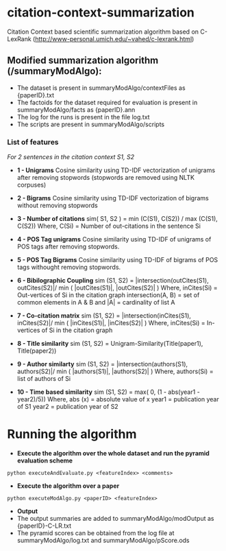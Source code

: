 # citation-context-summarization
Citation Context based scientific summarization algorithm based on C-LexRank (http://www-personal.umich.edu/~vahed/c-lexrank.html)

## Modified summarization algorithm (/summaryModAlgo):

* The dataset is present in summaryModAlgo/contextFiles as {paperID}.txt
* The factoids for the dataset required for evaluation is present in summaryModAlgo/facts as {paperID}.ann
* The log for the runs is present in the file log.txt
* The scripts are present in summaryModAlgo/scripts

### List of features
*For 2 sentences in the citation context S1, S2*

* **1 - Unigrams**
Cosine similarity using TD-IDF vectorization of unigrams after removing stopwords (stopwords are removed using NLTK corpuses)

* **2 - Bigrams**
Cosine similarity using TD-IDF vectorization of bigrams without removing stopwords

* **3 - Number of citations**
sim( S1, S2 ) = min (C(S1), C(S2)) / max (C(S1), C(S2))
Where, C(Si) = Number of out-citations in the sentence Si

* **4 - POS Tag unigrams**
Cosine similarity using TD-IDF of unigrams of POS tags after removing stopwords.

* **5 - POS Tag Bigrams**
Cosine similarity using TD-IDF of bigrams of POS tags withought removing stopwords.

* **6 - Bibilographic Coupling**
sim (S1, S2) = |intersection(outCites(S1), outCites(S2)|/ min ( |outCites(S1)|, |outCites(S2)| )
Where, 
inCites(Si) = Out-vertices of Si in the citation graph
intersection(A, B) = set of common elements in A & B
and |A| = cardinality of list A

* **7 - Co-citation matrix**
sim (S1, S2) = |intersection(inCites(S1), inCites(S2)|/ min ( |inCites(S1)|, |inCites(S2)| )
Where, 
inCites(Si) = In-vertices of Si in the citation graph

* **8 - Title similarity**
sim (S1, S2) = Unigram-Similarity(Title(paper1), Title(paper2))
 
* **9 - Author similarty**
sim (S1, S2) = |intersection(authors(S1), authors(S2)|/ min ( |authors(S1)|, |authors(S2)| )
Where,
authors(Si) = list of authors of Si

* **10 - Time based similarity**
sim (S1, S2) = max( 0, (1 - abs(year1 - year2)/5))
Where,
abs (x) = absolute value of x
year1 = publication year of S1
year2 = publication year of S2



# Running the algorithm

* **Execute the algorithm over the whole dataset and run the pyramid evaluation scheme**

```
python executeAndEvaluate.py <featureIndex> <comments>

```

* **Execute the algorithm over a paper**

```
python executeModAlgo.py <paperID> <featureIndex>

```

* **Output**
* The output summaries are added to summaryModAlgo/modOutput as {paperID}-C-LR.txt
* The pyramid scores can be obtained from the log file at summaryModAlgo/log.txt and summaryModAlgo/pScore.ods






